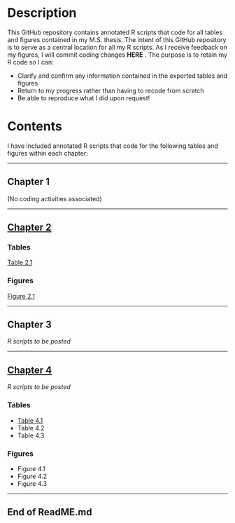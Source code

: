 # Description
This GitHub repository contains annotated R scripts that code for all tables and figures contained in my M.S. thesis. 
The intent of this GitHub repository is to serve as a central location for all my R scripts. As I receive feedback on my figures, I will commit coding changes **HERE** . 
The purpose is to retain my R code so I can: 

- Clarify and confirm any information contained in the exported tables and figures
- Return to my progress rather than having to recode from scratch
- Be able to reproduce what I did upon request!

# Contents
I have included annotated R scripts that code for the following tables and figures within each chapter:

--------------------------------------

## Chapter 1
(No coding activities associated)

---------------------------------------

## [Chapter 2](Johnson_Chapter_2_R_Scripts)
### Tables 
[Table 2.1](Johnson_Chapter_2_R_Scripts/Johnson_Chapter_2_Table_2.1_R_Script.txt)
### Figures
[Figure 2.1](Johnson_Chapter_2_R_Scripts/Johnson_Chapter_2_Figure_2.1_R_Script.txt)

---------------------------------------

## Chapter 3
_R scripts to be posted_

---------------------------------------

## [Chapter 4](Johnson_Chapter_4_R_Scripts) 
_R scripts to be posted_
### Tables
- [Table 4.1](Johnson_Chapter_4_R_Scripts/Johnson_Chapter_4_Table_4.1_R_Script.txt)
- Table 4.2
- Table 4.3
### Figures
- Figure 4.1
- Figure 4.2
- Figure 4.3

---------------------------------------

## End of ReadME.md
